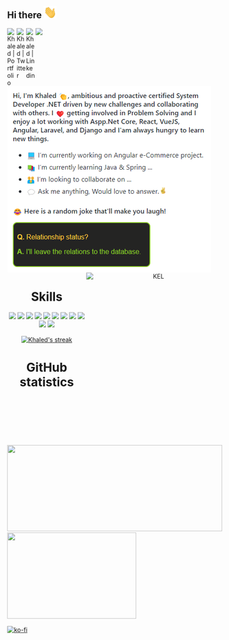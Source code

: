 <!--
**itsyst/itsyst** is a ✨ _special_ ✨ repository because its `README.md` (this file) appears on your GitHub profile.

Here are some ideas to get you started:

- 🔭 I’m currently working on ...
- 🌱 I’m currently learning ...
- 👯 I’m looking to collaborate on ...
- 🤔 I’m looking for help with ...
- 💬 Ask me about ...
- 📫 How to reach me: ...
- 😄 Pronouns: ...
- ⚡ Fun fact: ...
-->

<h2> Hi there <img src="https://github.com/itsyst/itsyst/blob/main/gifs/wave.gif" width="30px"></h2>

<div align="left">
<img src="https://komarev.com/ghpvc/?username=itsyst"/> 
<a href="https://elhamzi.me" target="_blank">
<img align="left" alt="Khaled | Portfolio" width="22px" src="https://cdn.jsdelivr.net/npm/simple-icons@v3/icons/firefox.svg" />
</a>
<a href="https://twitter.com/KhaledElhamzi" target="_blank">
<img align="left" alt="Khaled | Twitter" width="22px" src="https://cdn.jsdelivr.net/npm/simple-icons@v3/icons/twitter.svg" />
</a>
<a href="https://www.linkedin.com/in/khaledelhamzi/" target="_blank">
<img align="left" alt="Khaled | Linkedin" width="22px" src="https://cdn.jsdelivr.net/npm/simple-icons@v3/icons/linkedin.svg" />
</a>
</div>
 
<br clear="left">

<div align="center">
 <img align="left" src="https://github.com/itsyst/itsyst/blob/main/gifs/about.png" alt="about" border="0"/>
 <img  align="right" src="https://media.giphy.com/media/C1N2zsQ26TZW01yM0B/giphy.gif" alt="KEL" width="320" height="400"/>
</div>

<br clear="left">

<h1 align="center">Skills</h1>
<div align="center">   
   <img src="https://img.shields.io/badge/C%23-239120?style=for-the-badge&logo=c-sharp&logoColor=white"/>
   <img src="https://img.shields.io/badge/.NET-5C2D91?style=for-the-badge&logo=.net&logoColor=white"/>
   <img src="https://img.shields.io/badge/Python-3776AB?style=for-the-badge&logo=python&logoColor=white"/>
   <img src="https://img.shields.io/badge/php%20-%23323331.svg?&style=for-the-badge&logo=php&logoColor=yellow"/>
   <img src="https://img.shields.io/badge/JavaScript-F7DF1E?style=for-the-badge&logo=javascript&logoColor=black"/>
   <img src="https://img.shields.io/badge/Java-ED8B00?style=for-the-badge&logo=java&logoColor=white"/>
   <img src="https://img.shields.io/badge/Vue.js-35495E?style=for-the-badge&logo=vue.js&logoColor=4FC08D"/>
   <img src="https://img.shields.io/badge/Angular-DD0031?style=for-the-badge&logo=angular&logoColor=white" />
   <img src="https://img.shields.io/badge/React-20232A?style=for-the-badge&logo=react&logoColor=61DAFB" />
   <img src="https://img.shields.io/badge/Django-092E20?style=for-the-badge&logo=django&logoColor=white"/>
   <img src="https://img.shields.io/badge/laravel%20-%23F05033.svg?&style=for-the-badge&logo=laravel&logoColor=white"/>
</div>

<br>

<div align="center">
  <a href="https://github.com/itsyst">
      <img title="🔥 Get streak stats for your profile at git.io/streak-stats" alt="Khaled's streak" src="https://github-readme-streak-stats.herokuapp.com/?user=itsyst&theme=default&hide_border=false&"/>
  </a>
</div>
 
<div></div>

<h1 align="center">GitHub statistics</h1>
<div align="left" >
    <a href="https://github.com/itsyst">
     <img src="https://github-readme-stats.vercel.app/api?username=itsyst&hide_border=true&show_icons=true&count_private=true&langs_count=20" width="500" height="200"/>
   </a>
   <a href="https://github.com/itsyst">
      <img src="https://github-readme-stats.vercel.app/api/top-langs/?username=itsyst&langs_count=20&hide=shell,lua,vim%20script,dockerfile,&hide_border=true&layout=compact" width="300" height="200"/>
   </a> 
</div>

[![ko-fi](https://ko-fi.com/img/githubbutton_sm.svg)](https://ko-fi.com/G2G834SUA)

